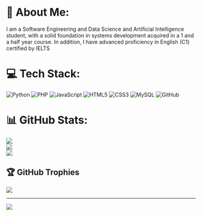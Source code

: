 # 💫 About Me:
I am a Software Engineering and Data Science and Artificial Intelligence student, with a solid foundation in systems development acquired in a 1 and a half year course. In addition, I have advanced proficiency in English (C1) certified by IELTS


# 💻 Tech Stack:
![Python](https://img.shields.io/badge/python-3670A0?style=flat&logo=python&logoColor=ffdd54) ![PHP](https://img.shields.io/badge/php-%23777BB4.svg?style=flat&logo=php&logoColor=white) ![JavaScript](https://img.shields.io/badge/javascript-%23323330.svg?style=flat&logo=javascript&logoColor=%23F7DF1E) ![HTML5](https://img.shields.io/badge/html5-%23E34F26.svg?style=flat&logo=html5&logoColor=white) ![CSS3](https://img.shields.io/badge/css3-%231572B6.svg?style=flat&logo=css3&logoColor=white) ![MySQL](https://img.shields.io/badge/mysql-4479A1.svg?style=flat&logo=mysql&logoColor=white) ![GitHub](https://img.shields.io/badge/github-%23121011.svg?style=flat&logo=github&logoColor=white)
# 📊 GitHub Stats:
![](https://github-readme-stats.vercel.app/api?username=JoaoBringmann&theme=dark&hide_border=true&include_all_commits=false&count_private=false)<br/>
![](https://github-readme-streak-stats.herokuapp.com/?user=JoaoBringmann&theme=dark&hide_border=true)<br/>
![](https://github-readme-stats.vercel.app/api/top-langs/?username=JoaoBringmann&theme=dark&hide_border=true&include_all_commits=false&count_private=false&layout=compact)

## 🏆 GitHub Trophies
![](https://github-profile-trophy.vercel.app/?username=JoaoBringmann&theme=onedark&no-frame=true&no-bg=true&margin-w=4)

---
[![](https://visitcount.itsvg.in/api?id=JoaoBringmann&icon=0&color=8)](https://visitcount.itsvg.in)

<!-- Proudly created with GPRM ( https://gprm.itsvg.in ) -->
